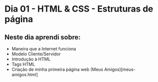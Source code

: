 # Dia 01 - HTML & CSS - Estruturas de página

## Neste dia aprendi sobre: 

- Maneira que a Internet funciona
- Modelo Cliente/Servidor
- Introdução à HTML
- Tags HTML
- Criação de minha primeira página web (Meus Amigos)[meus-amigos.html]
